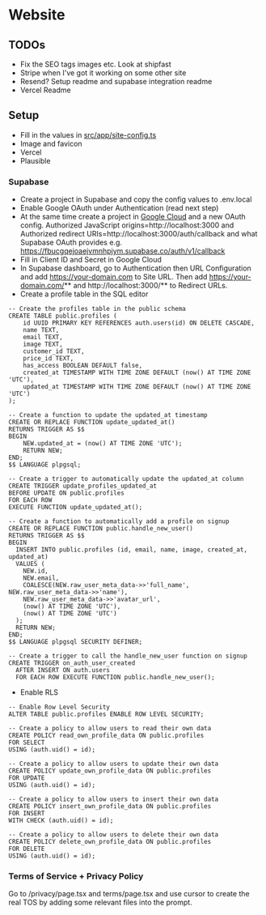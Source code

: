 # Website

## TODOs

- Fix the SEO tags images etc. Look at shipfast
- Stripe when I've got it working on some other site
- Resend? Setup readme and supabase integration readme
- Vercel Readme

## Setup

- Fill in the values in [src/app/site-config.ts](src/app/site-config.ts)
- Image and favicon
- Vercel
- Plausible

### Supabase

- Create a project in Supabase and copy the config values to .env.local
- Enable Google OAuth under Authentication (read next step)
- At the same time create a project in [Google Cloud](https://console.cloud.google.com/) and a new OAuth config. Authorized JavaScript origins=http://localhost:3000 and Authorized redirect URIs=http://localhost:3000/auth/callback and what Supabase OAuth provides e.g. https://fbucgqejoaejvmnhpjym.supabase.co/auth/v1/callback
- Fill in Client ID and Secret in Google Cloud
- In Supabase dashboard, go to Authentication then URL Configuration and add https://your-domain.com to Site URL. Then add https://your-domain.com/** and http://localhost:3000/** to Redirect URLs.
- Create a profile table in the SQL editor

```
-- Create the profiles table in the public schema
CREATE TABLE public.profiles (
    id UUID PRIMARY KEY REFERENCES auth.users(id) ON DELETE CASCADE,
    name TEXT,
    email TEXT,
    image TEXT,
    customer_id TEXT,
    price_id TEXT,
    has_access BOOLEAN DEFAULT false,
    created_at TIMESTAMP WITH TIME ZONE DEFAULT (now() AT TIME ZONE 'UTC'),
    updated_at TIMESTAMP WITH TIME ZONE DEFAULT (now() AT TIME ZONE 'UTC')
);

-- Create a function to update the updated_at timestamp
CREATE OR REPLACE FUNCTION update_updated_at()
RETURNS TRIGGER AS $$
BEGIN
    NEW.updated_at = (now() AT TIME ZONE 'UTC');
    RETURN NEW;
END;
$$ LANGUAGE plpgsql;

-- Create a trigger to automatically update the updated_at column
CREATE TRIGGER update_profiles_updated_at
BEFORE UPDATE ON public.profiles
FOR EACH ROW
EXECUTE FUNCTION update_updated_at();

-- Create a function to automatically add a profile on signup
CREATE OR REPLACE FUNCTION public.handle_new_user()
RETURNS TRIGGER AS $$
BEGIN
  INSERT INTO public.profiles (id, email, name, image, created_at, updated_at)
  VALUES (
    NEW.id,
    NEW.email,
    COALESCE(NEW.raw_user_meta_data->>'full_name', NEW.raw_user_meta_data->>'name'),
    NEW.raw_user_meta_data->>'avatar_url',
    (now() AT TIME ZONE 'UTC'),
    (now() AT TIME ZONE 'UTC')
  );
  RETURN NEW;
END;
$$ LANGUAGE plpgsql SECURITY DEFINER;

-- Create a trigger to call the handle_new_user function on signup
CREATE TRIGGER on_auth_user_created
  AFTER INSERT ON auth.users
  FOR EACH ROW EXECUTE FUNCTION public.handle_new_user();
```

- Enable RLS

```
-- Enable Row Level Security
ALTER TABLE public.profiles ENABLE ROW LEVEL SECURITY;

-- Create a policy to allow users to read their own data
CREATE POLICY read_own_profile_data ON public.profiles
FOR SELECT
USING (auth.uid() = id);

-- Create a policy to allow users to update their own data
CREATE POLICY update_own_profile_data ON public.profiles
FOR UPDATE
USING (auth.uid() = id);

-- Create a policy to allow users to insert their own data
CREATE POLICY insert_own_profile_data ON public.profiles
FOR INSERT
WITH CHECK (auth.uid() = id);

-- Create a policy to allow users to delete their own data
CREATE POLICY delete_own_profile_data ON public.profiles
FOR DELETE
USING (auth.uid() = id);
```

### Terms of Service + Privacy Policy

Go to /privacy/page.tsx and terms/page.tsx and use cursor to create the real TOS by adding some relevant files into the prompt.

